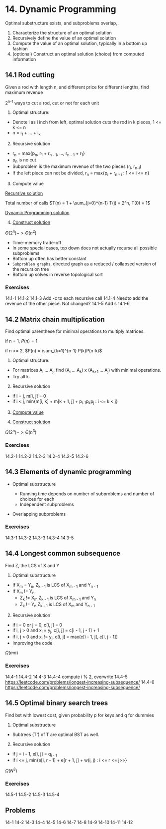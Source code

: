 # 14. Dynamic Programming

Optimal substructure exists, and subproblems overlap, .

1.  Characterize the structure of an optimal solution
2.  Recursively define the value of an optimal solution
3.  Compute the value of an optimal solution, typically in a bottom up fashion
4.  (optional) Construct an optimal solution (choice) from computed information

## 14.1 Rod cutting

Given a rod with length n, and different price for different lengths, find maximum revenue

2<sup>n-1</sup> ways to cut a rod, cut or not for each unit

1.  Optimal structure:
-   Denote i as i inch from left, optimal solution cuts the rod in k pieces, 1 <= k <= n
-   n = i<sub>1</sub> + ... + i<sub>k</sub>

2.  Recursive solution
-   r<sub>n</sub> = max{p<sub>n</sub>, r<sub>1</sub> + r<sub>n - 1</sub>, ..., r<sub>n - 1</sub> + r<sub>1</sub>}
-   p<sub>n</sub> is no cut
-   Subproblem is the maximum revenue of the two pieces (r<sub>i</sub>, r<sub>n-i</sub>)
-   If the left piece can not be divided, r<sub>n</sub> = max{p<sub>i</sub> + r<sub>n - i</sub> : 1 <= i <= n}

3.  Compute value

[Recursive solution](../scripts/ch14.py)

Total number of calls $T(n) = 1 + \sum_{j=0}^{n-1} T(j) = 2^n, T(0) = 1$

[Dynamic Programming solution](../scripts/ch14.py)

4.  [Construct solution](../scripts/ch14.py)

$\Theta(2^n) -> \Theta(n^2)$

-   Time-memory trade-off
-   In some special cases, top down does not actually recurse all possible subproblems
-   Bottom up often has better constant
-   `Subproblem graphs`, directed graph as a reduced / collapsed version of the recursion tree
-   Bottom up solves in reverse topological sort

### Exercises
14.1-1
14.1-2
14.1-3 Add -c to each recursive call
14.1-4 Needto add the revenue of the other piece. Not changed?
14.1-5 Add s
14.1-6

## 14.2 Matrix chain multiplication

Find optimal parenthese for minimal operations to multiply matrices.

if n = 1, $P(n) = 1$

if n >= 2, $P(n) = \sum_{k=1}^{n-1} P(k)P(n-k)$

1.  Optimal structure:
-   For matrices A<sub>i</sub> ... A<sub>j</sub>, find (A<sub>i</sub> ... A<sub>k</sub>) x (A<sub>k+1</sub> ... A<sub>j</sub>) with minimal operations.
-   Try all k.

2.  Recursive solution
-   if i = j, m[i, j] = 0
-   if i < j, min{m[i, k] + m[k + 1, j] + p<sub>i-1</sub>p<sub>k</sub>p<sub>j</sub> : i <= k < j}

3. [Compute value](../scripts/ch14.py)

3. [Construct solution](../scripts/ch14.py)

$\Omega(2^n) -> \Theta(n^3)$

### Exercises
14.2-1
14.2-2
14.2-3
14.2-4
14.2-5
14.2-6

## 14.3 Elements of dynamic programming

-   Optimal substructure
    -   Running time depends on number of subproblems and number of choices for each
    -   Independent subproblems

-   Overlapping subproblems

### Exercises
14.3-1
14.3-2
14.3-3
14.3-4
14.3-5

## 14.4 Longest common subsequence

Find Z, the LCS of X and Y

1.  Optimal substructure

-   If X<sub>m</sub> = Y<sub>n</sub>, Z<sub>k - 1</sub> is LCS of X<sub>m - 1</sub> and Y<sub>n - 1</sub>
-   If X<sub>m</sub> != Y<sub>n</sub>
    -   Z<sub>k</sub> != X<sub>m</sub> Z<sub>k - 1</sub> is LCS of X<sub>m - 1</sub> and Y<sub>n</sub>
    -   Z<sub>k</sub> != Y<sub>n</sub> Z<sub>k - 1</sub> is LCS of X<sub>m</sub> and Y<sub>n - 1</sub>

2.  Recursive solution

-   if i = 0 or j = 0, c[i, j] = 0
-   if i, j > 0 and x<sub>i</sub> = y<sub>j</sub>, c[i, j] = c[i - 1, j - 1] + 1
-   if i, j > 0 and x<sub>i</sub> != y<sub>j</sub>, c[i, j] = max(c[i - 1, j], c[i, j - 1]]
-   Improving the code

$\Omega(mn)$

### Exercises
14.4-1
14.4-2
14.4-3
14.4-4 compute i % 2, overwrite
14.4-5 https://leetcode.com/problems/longest-increasing-subsequence/
14.4-6 https://leetcode.com/problems/longest-increasing-subsequence/

## 14.5 Optimal binary search trees

Find bst with lowest cost, given probability p for keys and q for dummies

1.  Optimal substructure
-   Subtrees (T') of T are optimal BST as well.

2.  Recursive solution

-   if j = i - 1, e[i, j] = q<sub>i - 1</sub>
-   if i <= j, min{e[i, r - 1] + e[r + 1, j] + w(i, j) : i <= r <= j>>}

$\Omega(N^3)$

### Exercises
14.5-1
14.5-2
14.5-3
14.5-4

## Problems
14-1
14-2
14-3
14-4
14-5
14-6
14-7
14-8
14-9
14-10
14-11
14-12

